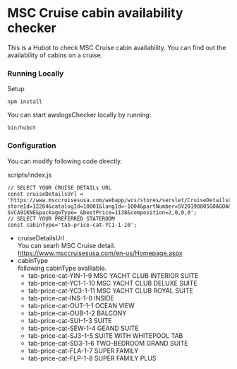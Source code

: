 # MSC Cruise cabin availability checker

This is a Hubot to check MSC Cruise cabin availability.
You can find out the availability of cabins on a cruise.

### Running Locally

Setup

```
npm install
```

You can start awslogsChecker locally by running:

```
bin/hubot
```

### Configuration

You can modify following code directly.

scripts/index.js
```
// SELECT YOUR CRUISE DETAILs URL
const cruiseDetailsUrl = 'https://www.msccruisesusa.com/webapp/wcs/stores/servlet/CruiseDetailsCmd?storeId=12264&catalogId=10001&langId=-1004&partNumber=SV20190805GOAGOA&pageFrom=CruiseResults&listinoCode=B-SVCA91KNE&packageType=_&bestPrice=1138&composition=2,0,0,0';
// SELECT YOUR PREFERRED STATEROOM
const cabinType='tab-price-cat-YC1-1-10';
```

* cruiseDetailsUrl  
You can searh MSC Cruise detail.  
https://www.msccruisesusa.com/en-us/Homepage.aspx
* cabinType  
following cabinType avalilable.
    * tab-price-cat-YIN-1-9 MSC YACHT CLUB INTERIOR SUITE
    * tab-price-cat-YC1-1-10 MSC YACHT CLUB DELUXE SUITE
    * tab-price-cat-YC3-1-11 MSC YACHT CLUB ROYAL SUITE
    * tab-price-cat-INS-1-0 INSIDE
    * tab-price-cat-OUT-1-1 OCEAN VIEW
    * tab-price-cat-OUB-1-2 BALCONY
    * tab-price-cat-SUI-1-3 SUITE
    * tab-price-cat-SEW-1-4 GEAND SUITE
    * tab-price-cat-SJ3-1-5 SUITE WITH WHITEPOOL TAB
    * tab-price-cat-SD3-1-6 TWO-BEDROOM GRAND SUITE
    * tab-price-cat-FLA-1-7 SUPER FAMILY
    * tab-price-cat-FLP-1-8 SUPER FAMILY PLUS

